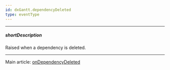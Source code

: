 ```yaml
---
id: dxGantt.dependencyDeleted
type: eventType
---
```

---
##### shortDescription
Raised when a dependency is deleted.

---
Main article: [onDependencyDeleted](/api-reference/10%20UI%20Components/dxGantt/1%20Configuration/onDependencyDeleted.md '/Documentation/ApiReference/UI_Components/dxGantt/Configuration/#onDependencyDeleted')